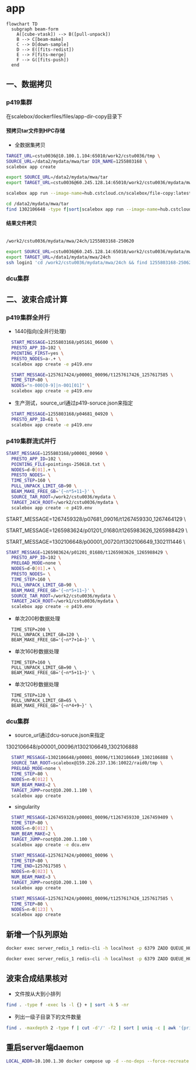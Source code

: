 # app

```mermaid
flowchart TD
  subgraph beam-form
    A([cube-vtask]) --> B([pull-unpack])
    B --> C[beam-make]
    C --> D[down-sample]
    D --> E([fits-redist])
    E --> F[fits-merge]
    F --> G([fits-push])
  end
```

## 一、数据拷贝

### p419集群

在scalebox/dockerfiles/files/app-dir-copy目录下

#### 预拷贝tar文件到HPC存储
- 全数据集拷贝

```sh
TARGET_URL=cstu0036@10.100.1.104:65010/work2/cstu0036/tmp \
SOURCE_URL=/data2/mydata/mwa/tar DIR_NAME=1255803168 \
scalebox app create
```

```sh
export SOURCE_URL=/data2/mydata/mwa/tar
export TARGET_URL=cstu0036@60.245.128.14:65010/work2/cstu0036/mydata/mwa/tar

scalebox app run --image-name=hub.cstcloud.cn/scalebox/file-copy:latest 1267459328/1267464090_1267464129_ch127.dat.tar.zst

cd /data2/mydata/mwa/tar
find 1302106648 -type f|sort|scalebox app run --image-name=hub.cstcloud.cn/scalebox/file-copy:latest --slot-regex=h0:4

```


#### 结果文件拷贝
```sh

/work2/cstu0036/mydata/mwa/24ch/1255803168-250620 

export SOURCE_URL=cstu0036@60.245.128.14:65010/work2/cstu0036/mydata/mwa/24ch
export TARGET_URL=/data1/mydata/mwa/24ch
ssh login1 'cd /work2/cstu0036/mydata/mwa/24ch && find 1255803168-250620 -type f' | sort | scalebox app run --image-name=hub.cstcloud.cn/scalebox/file-copy:latest --slot-regex=h0:2

```


### dcu集群



## 二、波束合成计算

### p419集群全并行

- 1440指向(全并行处理)
```sh
  START_MESSAGE=1255803168/p05161_06600 \
  PRESTO_APP_ID=102 \
  POINTING_FIRST=yes \
  PRESTO_NODES=a-.+ \
  scalebox app create -e p419.env
```


```sh
  START_MESSAGE=1257617424/p00001_00096/t1257617426_1257617585 \
  TIME_STEP=80 \
  NODES="n-000[0-9]|n-001[01]" \
  scalebox app create -e p419.env
```

- 生产测试，source_url通过p419-soruce.json来指定
```sh
  START_MESSAGE=1255803168/p04681_04920 \
  PRESTO_APP_ID=61 \
  scalebox app create -e p419.env
```


### p419集群流式并行

```sh
START_MESSAGE=1255803168/p00001_00960 \
  PRESTO_APP_ID=102 \
  POINTING_FILE=pointings-250618.txt \
  NODES=d-0[01].+ \
  PRESTO_NODES= \
  TIME_STEP=160 \
  PULL_UNPACK_LIMIT_GB=90 \
  BEAM_MAKE_FREE_GB='{~n*5+11~}' \
  SOURCE_TAR_ROOT=/work2/cstu0036/mydata \
  TARGET_24CH_ROOT=/work2/cstu0036/mydata \
  scalebox app create -e p419.env
```

START_MESSAGE=1267459328/p07681_09016/t1267459330_1267464129 \

START_MESSAGE=1265983624/p01201_01680/t1265983626_1265988429 \

START_MESSAGE=1302106648/p00001_00720/t1302106649_1302111446 \

```sh
START_MESSAGE=1265983624/p01201_01680/t1265983626_1265988429 \
  PRESTO_APP_ID=102 \
  PRELOAD_MODE=none \
  NODES=d-0[01].+ \
  PRESTO_NODES= \
  TIME_STEP=160 \
  PULL_UNPACK_LIMIT_GB=90 \
  BEAM_MAKE_FREE_GB='{~n*5+11~}' \
  SOURCE_TAR_ROOT=/work2/cstu0036/mydata \
  TARGET_24CH_ROOT=/work1/cstu0036/mydata \
  scalebox app create -e p419.env
```

- 单次200秒数据处理

```
  TIME_STEP=200 \
  PULL_UNPACK_LIMIT_GB=120 \
  BEAM_MAKE_FREE_GB='{~n*7+14~}' \
```

- 单次160秒数据处理
```
  TIME_STEP=160 \
  PULL_UNPACK_LIMIT_GB=90 \
  BEAM_MAKE_FREE_GB='{~n*5+11~}' \
```

- 单次120秒数据处理
```
  TIME_STEP=120 \
  PULL_UNPACK_LIMIT_GB=65 \
  BEAM_MAKE_FREE_GB='{~n*4+9~}' \
```


### dcu集群

- source_url通过dcu-soruce.json来指定

1302106648/p00001_00096/t1302106649_1302106888

```sh
  START_MESSAGE=1302106648/p00001_00096/t1302106649_1302106888 \
  SOURCE_TAR_ROOT=scalebox@159.226.237.136:10022/raid0/tmp \
  PRELOAD_MODE=none \
  TIME_STEP=80 \
  NODES=n-0[012] \
  NUM_BEAM_MAKE=2 \
  TARGET_JUMP=root@10.200.1.100 \
  scalebox app create
```

- singularity
```sh
  START_MESSAGE=1267459328/p00001_00096/t1267459330_1267459409 \
  TIME_STEP=80 \
  NODES=n-0[012] \
  NUM_BEAM_MAKE=2 \
  TARGET_JUMP=root@10.200.1.100 \
  scalebox app create -e dcu.env
```


```sh
  START_MESSAGE=1257617424/p00001_00096 \
  TIME_STEP=80 \
  TIME_END=1257617505 \
  NODES=n-0[023] \
  NUM_BEAM_MAKE=3 \
  TARGET_JUMP=root@10.200.1.100 \
  scalebox app create
```


```sh
  START_MESSAGE=1257617424/p00001_00096/t1257617426_1257617585 \
  TIME_STEP=80 \
  NODES=n-0[123] \
  scalebox app create
```

## 新增一个队列原始

```sh
docker exec server_redis_1 redis-cli -h localhost -p 6379 ZADD QUEUE_HOSTS 1.0 10.11.16.79:9876543210

docker exec server_redis_1 redis-cli -h localhost -p 6379 ZADD QUEUE_HOSTS 1.0 10.11.16.79:9876543211
```


## 波束合成结果核对

- 文件按从大到小排列

```sh
find . -type f -exec ls -l {} + | sort -k 5 -nr
```

- 列出一级子目录下的文件数量

```sh
find . -maxdepth 2 -type f | cut -d'/' -f2 | sort | uniq -c | awk '{print $2 ": " $1}'
```


## 重启server端daemon
```sh
LOCAL_ADDR=10.100.1.30 docker compose up -d --no-deps --force-recreate actuator
```
